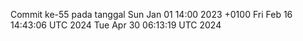 Commit ke-55 pada tanggal Sun Jan 01 14:00 2023 +0100
Fri Feb 16 14:43:06 UTC 2024
Tue Apr 30 06:13:19 UTC 2024

